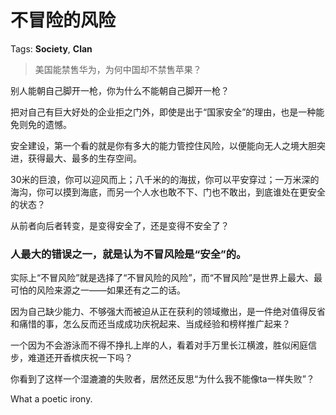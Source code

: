 # 不冒险的风险

Tags: **Society**, **Clan**

> 美国能禁售华为，为何中国却不禁售苹果？



别人能朝自己脚开一枪，你为什么不能朝自己脚开一枪？

把对自己有巨大好处的企业拒之门外，即使是出于“国家安全”的理由，也是一种能免则免的遗憾。

安全建设，第一个看的就是你有多大的能力管控住风险，以便能向无人之境大胆突进，获得最大、最多的生存空间。

30米的巨浪，你可以迎风而上；八千米的的海拔，你可以平安穿过；一万米深的海沟，你可以摸到海底，而另一个人水也敢不下、门也不敢出，到底谁处在更安全的状态？

从前者向后者转变，是变得安全了，还是变得不安全了？

### **人最大的错误之一，就是认为不冒风险是“安全”的。**

实际上“不冒风险”就是选择了“不冒风险的风险”，而“不冒风险”是世界上最大、最可怕的风险来源之一——如果还有之二的话。

因为自己缺少能力、不够强大而被迫从正在获利的领域撤出，是一件绝对值得反省和痛惜的事，怎么反而还当成成功庆祝起来、当成经验和榜样推广起来？

一个因为不会游泳而不得不挣扎上岸的人，看着对手万里长江横渡，胜似闲庭信步，难道还开香槟庆祝一下吗？

你看到了这样一个湿漉漉的失败者，居然还反思“为什么我不能像ta一样失败”？

What a poetic irony.



